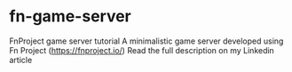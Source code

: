 # fn-game-server
FnProject game server tutorial
A minimalistic game server developed using Fn Project (https://fnproject.io/)
Read the full description on my Linkedin article 
